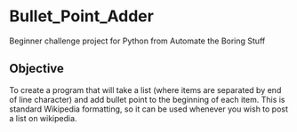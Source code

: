 # Bullet_Point_Adder
Beginner challenge project for Python from Automate the Boring Stuff

## Objective
To create a program that will take a list (where items are separated by end of line character) and add bullet point to the beginning of each item. This is standard Wikipedia formatting, so it can be used whenever you wish to post a list on wikipedia.
